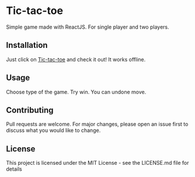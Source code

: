 # Tic-tac-toe

Simple game made with ReactJS. For single player and two players.

## Installation

Just click on [Tic-tac-toe](https://karolbulwin.github.io/Tic-tac-toe/) and check it out! It works offline.

## Usage

Choose type of the game. Try win. You can undone move.

## Contributing

Pull requests are welcome. For major changes, please open an issue first to discuss what you would like to change.

## License

This project is licensed under the MIT License - see the LICENSE.md file for details
